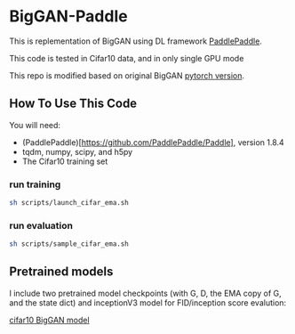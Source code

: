 # BigGAN-Paddle
This is replementation of BigGAN using DL framework [PaddlePaddle](https://github.com/PaddlePaddle/Paddle).

 

This code is tested in Cifar10 data, and in only single GPU mode

This repo is modified based on original BigGAN [pytorch version](https://github.com/ajbrock/BigGAN-PyTorch).

## How To Use This Code
You will need:

- (PaddlePaddle)[https://github.com/PaddlePaddle/Paddle], version 1.8.4
- tqdm, numpy, scipy, and h5py
- The Cifar10 training set
 
 

### run training
```sh
sh scripts/launch_cifar_ema.sh
```

### run evaluation
```sh
sh scripts/sample_cifar_ema.sh  
```
## Pretrained models
I include two pretrained model checkpoints (with G, D, the EMA copy of G, and the state dict) and inceptionV3 model for FID/inception score evalution:

[cifar10 BigGAN model](https://aistudio.baidu.com/aistudio/datasetdetail/52466)
